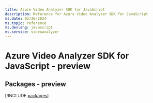 ```yaml
---
title: Azure Video Analyzer SDK for JavaScript
description: Reference for Azure Video Analyzer SDK for JavaScript
ms.date: 03/26/2024
ms.topic: reference
ms.devlang: javascript
ms.service: videoanalyzer
---
```

# Azure Video Analyzer SDK for JavaScript - preview
## Packages - preview
[!INCLUDE [packages](video-analyzer-index.md)]
